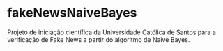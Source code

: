 # fakeNewsNaiveBayes
Projeto de iniciação científica da Universidade Católica de Santos para a verificação de Fake News a partir do algoritmo de Naive Bayes.
